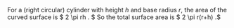 For a (right circular) cylinder with height $h$ and base radius $r$, the
area of the curved surface is $ 2 \pi rh . $ So the total surface area
is $ 2  \pi r(r+h) .$
